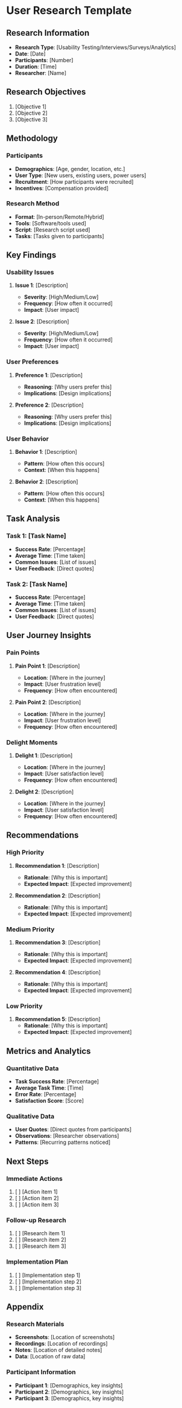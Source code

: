 # User Research Template

## Research Information
- **Research Type**: [Usability Testing/Interviews/Surveys/Analytics]
- **Date**: [Date]
- **Participants**: [Number]
- **Duration**: [Time]
- **Researcher**: [Name]

## Research Objectives
1. [Objective 1]
2. [Objective 2]
3. [Objective 3]

## Methodology

### Participants
- **Demographics**: [Age, gender, location, etc.]
- **User Type**: [New users, existing users, power users]
- **Recruitment**: [How participants were recruited]
- **Incentives**: [Compensation provided]

### Research Method
- **Format**: [In-person/Remote/Hybrid]
- **Tools**: [Software/tools used]
- **Script**: [Research script used]
- **Tasks**: [Tasks given to participants]

## Key Findings

### Usability Issues
1. **Issue 1**: [Description]
   - **Severity**: [High/Medium/Low]
   - **Frequency**: [How often it occurred]
   - **Impact**: [User impact]

2. **Issue 2**: [Description]
   - **Severity**: [High/Medium/Low]
   - **Frequency**: [How often it occurred]
   - **Impact**: [User impact]

### User Preferences
1. **Preference 1**: [Description]
   - **Reasoning**: [Why users prefer this]
   - **Implications**: [Design implications]

2. **Preference 2**: [Description]
   - **Reasoning**: [Why users prefer this]
   - **Implications**: [Design implications]

### User Behavior
1. **Behavior 1**: [Description]
   - **Pattern**: [How often this occurs]
   - **Context**: [When this happens]

2. **Behavior 2**: [Description]
   - **Pattern**: [How often this occurs]
   - **Context**: [When this happens]

## Task Analysis

### Task 1: [Task Name]
- **Success Rate**: [Percentage]
- **Average Time**: [Time taken]
- **Common Issues**: [List of issues]
- **User Feedback**: [Direct quotes]

### Task 2: [Task Name]
- **Success Rate**: [Percentage]
- **Average Time**: [Time taken]
- **Common Issues**: [List of issues]
- **User Feedback**: [Direct quotes]

## User Journey Insights

### Pain Points
1. **Pain Point 1**: [Description]
   - **Location**: [Where in the journey]
   - **Impact**: [User frustration level]
   - **Frequency**: [How often encountered]

2. **Pain Point 2**: [Description]
   - **Location**: [Where in the journey]
   - **Impact**: [User frustration level]
   - **Frequency**: [How often encountered]

### Delight Moments
1. **Delight 1**: [Description]
   - **Location**: [Where in the journey]
   - **Impact**: [User satisfaction level]
   - **Frequency**: [How often encountered]

2. **Delight 2**: [Description]
   - **Location**: [Where in the journey]
   - **Impact**: [User satisfaction level]
   - **Frequency**: [How often encountered]

## Recommendations

### High Priority
1. **Recommendation 1**: [Description]
   - **Rationale**: [Why this is important]
   - **Expected Impact**: [Expected improvement]

2. **Recommendation 2**: [Description]
   - **Rationale**: [Why this is important]
   - **Expected Impact**: [Expected improvement]

### Medium Priority
1. **Recommendation 3**: [Description]
   - **Rationale**: [Why this is important]
   - **Expected Impact**: [Expected improvement]

2. **Recommendation 4**: [Description]
   - **Rationale**: [Why this is important]
   - **Expected Impact**: [Expected improvement]

### Low Priority
1. **Recommendation 5**: [Description]
   - **Rationale**: [Why this is important]
   - **Expected Impact**: [Expected improvement]

## Metrics and Analytics

### Quantitative Data
- **Task Success Rate**: [Percentage]
- **Average Task Time**: [Time]
- **Error Rate**: [Percentage]
- **Satisfaction Score**: [Score]

### Qualitative Data
- **User Quotes**: [Direct quotes from participants]
- **Observations**: [Researcher observations]
- **Patterns**: [Recurring patterns noticed]

## Next Steps

### Immediate Actions
1. [ ] [Action item 1]
2. [ ] [Action item 2]
3. [ ] [Action item 3]

### Follow-up Research
1. [ ] [Research item 1]
2. [ ] [Research item 2]
3. [ ] [Research item 3]

### Implementation Plan
1. [ ] [Implementation step 1]
2. [ ] [Implementation step 2]
3. [ ] [Implementation step 3]

## Appendix

### Research Materials
- **Screenshots**: [Location of screenshots]
- **Recordings**: [Location of recordings]
- **Notes**: [Location of detailed notes]
- **Data**: [Location of raw data]

### Participant Information
- **Participant 1**: [Demographics, key insights]
- **Participant 2**: [Demographics, key insights]
- **Participant 3**: [Demographics, key insights] 
